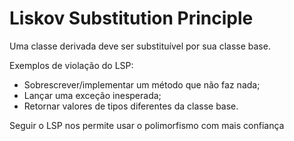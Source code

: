 <h1>Liskov Substitution Principle</h1>

<p>Uma classe derivada deve ser substituível por sua classe base.</p>

<p>Exemplos de violação do LSP:</p>
<ul>
    <li>Sobrescrever/implementar um método que não faz nada;</li>
    <li>Lançar uma exceção inesperada;</li>
    <li>Retornar valores de tipos diferentes da classe base.</li>
</ul>

<p>Seguir o LSP nos permite usar o polimorfismo com mais confiança</p>

